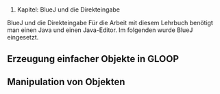 #
1. Kapitel: BlueJ und die Direkteingabe


BlueJ und die Direkteingabe
Für die Arbeit mit diesem Lehrbuch benötigt man einen Java und einen Java-Editor. Im folgenden wurde BlueJ eingesetzt.

## Erzeugung einfacher Objekte in GLOOP


## Manipulation von Objekten